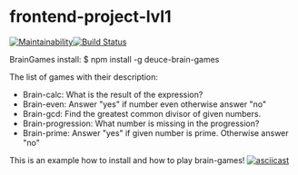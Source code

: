 # frontend-project-lvl1
[![Maintainability](https://api.codeclimate.com/v1/badges/a99a88d28ad37a79dbf6/maintainability)](https://codeclimate.com/github/codeclimate/codeclimate/maintainability)[![Build Status](https://travis-ci.org/PavelDeuce/frontend-project-lvl1.svg?branch=master)](https://travis-ci.org/PavelDeuce/frontend-project-lvl1)

BrainGames install:
$ npm install -g deuce-brain-games

The list of games with their description:
* Brain-calc: What is the result of the expression?
* Brain-even: Answer "yes" if number even otherwise answer "no"
* Brain-gcd: Find the greatest common divisor of given numbers.
* Brain-progression: What number is missing in the progression?
* Brain-prime: Answer "yes" if given number is prime. Otherwise answer "no"

This is an example how to install and how to play brain-games!
[![asciicast](https://asciinema.org/a/G0jk4ogvWc76NS79p8PnsHro3.svg)](https://asciinema.org/a/G0jk4ogvWc76NS79p8PnsHro3)